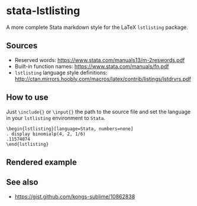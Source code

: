 # stata-lstlisting
A more complete Stata markdown style for the LaTeX `lstlisting` package.

## Sources
  - Reserved words: https://www.stata.com/manuals13/m-2reswords.pdf 
  - Built-in function names: https://www.stata.com/manuals/fn.pdf
  - `lstlisting` language style definitions: http://ctan.mirrors.hoobly.com/macros/latex/contrib/listings/lstdrvrs.pdf
 
## How to use
Just `\include{}` or `\input{}` the path to the source file and set the language in your `lstlisting` environment to `Stata`.
```
\begin{lstlisting}[language=Stata, numbers=none]
. display binomialp(4, 2, 1/6)
.11574074
\end{lstlisting} 
```
## Rendered example

## See also
  - https://gist.github.com/kongs-sublime/10862838

